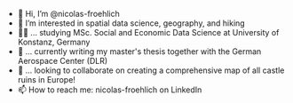 - 👋 Hi, I’m @nicolas-froehlich
- 👀 I’m interested in spatial data science, geography, and hiking
- 👨‍🎓 ... studying MSc. Social and Economic Data Science at University of Konstanz, Germany
- 🌱 ... currently writing my master's thesis together with the German Aerospace Center (DLR)
- 💞️ ... looking to collaborate on creating a comprehensive map of all castle ruins in Europe!
- 📫 How to reach me: nicolas-froehlich on LinkedIn

<!---
nicolas-froehlich/nicolas-froehlich is a ✨ special ✨ repository because its `README.md` (this file) appears on your GitHub profile.
You can click the Preview link to take a look at your changes.
--->
